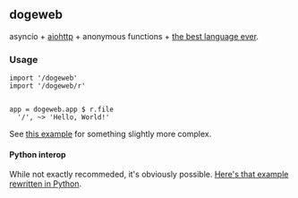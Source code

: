 ## dogeweb

asyncio + [aiohttp](https://github.com/KeepSafe/aiohttp) + anonymous functions + [the best language ever](https://pyos.github.io/dg/).

### Usage

```dg
import '/dogeweb'
import '/dogeweb/r'


app = dogeweb.app $ r.file
  '/', ~> 'Hello, World!'
```

See [this example](https://github.com/pyos/dogeweb/blob/master/examples/simple.dg)
for something slightly more complex.


#### Python interop

While not exactly recommeded, it's obviously possible.
[Here's that example rewritten in Python](https://github.com/pyos/dogeweb/blob/master/examples/simple.py).
